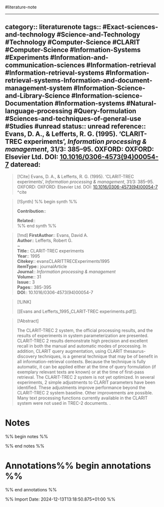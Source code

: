 #literature-note 

---
category:: literaturenote
tags:: #Exact-sciences-and-technology #Science-and-Technology #Technology #Computer-Science #CLARIT #Computer-Science #Information-Systems #Experiments #Information-and-communication-sciences #Information-retrieval #Information-retrieval-systems #Information-retrieval-systems-Information-and-document-management-system #Information-Science-and-Library-Science #Information-science-Documentation #Information-systems #Natural-language-processing #Query-formulation #Sciences-and-techniques-of-general-use #Studies #unread 
status:: unread 
reference:: Evans, D. A., & Lefferts, R. G. (1995). ‘CLARIT-TREC experiments’, _Information processing & management_, 31/3: 385–95. OXFORD: OXFORD: Elsevier Ltd. DOI: [10.1016/0306-4573(94)00054-7](https://doi.org/10.1016/0306-4573(94)00054-7)
dateread:
---

> [!Cite]
> Evans, D. A., & Lefferts, R. G. (1995). ‘CLARIT-TREC experiments’, _Information processing & management_, 31/3: 385–95. OXFORD: OXFORD: Elsevier Ltd. DOI: [10.1016/0306-4573(94)00054-7](https://doi.org/10.1016/0306-4573(94)00054-7)
^cite

>[!Synth]
>%% begin synth %%
>
>**Contribution**:: 
>
>**Related**::  
>%% end synth %%

>[!md]
> **FirstAuthor**:: Evans, David A.  
> **Author**:: Lefferts, Robert G.  
~    
> **Title**:: CLARIT-TREC experiments  
> **Year**:: 1995   
> **Citekey**:: evansCLARITTRECExperiments1995  
> **itemType**:: journalArticle  
> **Journal**:: *Information processing & management*  
> **Volume**:: 31  
> **Issue**:: 3   
> **Pages**:: 385-395  
> **DOI**:: 10.1016/0306-4573(94)00054-7    

> [!LINK] 
>
> [[Evans and Lefferts_1995_CLARIT-TREC experiments.pdf]].

> [!Abstract]
>
> The CLARIT-TREC 2 system, the official processing results, and the results of experiments in system parameterization are presented. CLARIT-TREC 2 results demonstrate high precision and excellent recall in both the manual and automatic modes of processing. In addition, CLARIT query augmentation, using CLARIT thesaurus-discovery techniques, is a general technique that may be of benefit in all information-retrieval contexts. Because the technique is fully automatic, it can be applied either at the time of query formulation (if exemplary relevant texts are known) or at the time of first-pass retrieval. The CLARIT-TREC 2 system is not yet optimized. In several experiments, 2 simple adjustments to CLARIT parameters have been identified. These adjustments improve performance beyond the CLARIT-TREC 2 system baseline. Other improvements are possible. Many text processing functions currently available in the CLARIT system were not used in TREC-2 documents.
>.
> 
# Notes

%% begin notes %%

%% end notes %%


# Annotations%% begin annotations %%


%% end annotations %%

%% Import Date: 2024-12-13T13:18:50.875+01:00 %%
